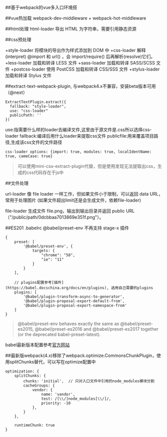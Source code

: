 ##基于webpack的vue多入口环境搭


##vue热加载
webpack-dev-middleware +  webpack-hot-middleware 

##html处理
html-loader 导出 HTML 为字符串，需要引用静态资源


##css预处理
 
+style-loader 将模块的导出作为样式添加到 DOM 中
+css-loader 解释(interpret) @import 和 url() ，会 import/require() 后再解析(resolve)它们。
+less-loader 加载和转译 LESS 文件
+sass-loader 加载和转译 SASS/SCSS 文件
+postcss-loader 使用 PostCSS 加载和转译 CSS/SSS 文件
+stylus-loader 加载和转译 Stylus 文件



##extract-text-webpack-plugin, 与webpack4.x不兼容，安装beta版本可用（@next）
```
ExtractTextPlugin.extract({
  fallback: "style-loader",
  use: "css-loader"
  publicPath: ''
})
```
use:指需要什么样的loader去编译文件,这里由于源文件是.css所以选择css-loader
fallback:编译后用什么loader来提取css文件
publicfile:用来覆盖项目路径,生成该css文件的文件路径

`css-loader options: {import: true, modules: true, localIdentName: true, cameCase: true}`

> 可以使用mini-css-extract-plugin代替，但是使用发现无法提取出css，生成的css代码存在于js中

##文件处理

url-loader 像 file loader 一样工作，但如果文件小于限制，可以返回 data URL， 常用于处理图片 (如果文件超出limit还是会生成文件，依赖file-loader)

file-loader 生成文件 file.png，输出到输出目录并返回 public URL（"/public/path/0dcbbaa7013869e351f.png"）。

##ES201  .babelrc  @babel/preset-env 不再支持 stage-x 插件
```
{
	preset: [
		'@babel/preset-env', {
			targets: {
				"chrome": "58",
				"ie": "11"
			}
		}
	],

	// plugins配置参考[插件](https://babel.docschina.org/docs/en/plugins), 选用自己需要的plugins
	plugins: [
		'@babel/plugin-transform-async-to-generator',
		'@babel/plugin-proposal-export-default-from',
		'@babel/plugin-proposal-export-namespace-from'
	]
}

```
>  @babel/preset-env behaves exactly the same as @babel/preset-es2015, @babel/preset-es2016 and @babel/preset-es2017 together (or the deprecated babel-preset-latest).

babel最新版本配置参考[官方网站](https://babel.docschina.org/docs/en/babel-preset-env)


##最新版webpack(4.x)移除了webpack.optimize.CommonsChunkPlugin，使用splitChunks替代，可以写在optimize配置中
```
optimization: { 
	splitChunks: {
		chunks: 'initial',  // 只对入口文件中引用的node_modules模块分割
		cacheGroups: {
			vendor: {
				name: 'vandor',
	            test: /[\\/]node_modules[\\/]/,
	            priority: -10
	        }, 
		}
	},

	runtimeChunk: true
}
```
